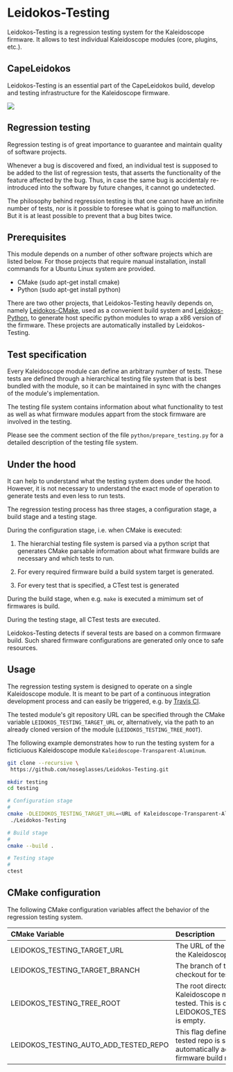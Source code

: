 # Leidokos-Testing
Leidokos-Testing is a regression testing system for the Kaleidoscope firmware.
It allows to test individual Kaleidoscope modules (core, plugins, etc.).

## CapeLeidokos
Leidokos-Testing is an essential part of the CapeLeidokos build, develop and testing infrastructure for the Kaleidoscope firmware.

<img src="https://github.com/noseglasses/CapeLeidokos/blob/master/CapeLeidokos.svg?sanitize=true">

## Regression testing
Regression testing is of great importance to guarantee and maintain quality of
software projects.

Whenever a bug is discovered and fixed,
an individual test is supposed to be added to the list of regression tests, that asserts the functionality
of the feature affected by the bug. Thus, in case the same bug is accidentaly re-introduced
into the software by future changes, it cannot go undetected.

The philosophy behind regression testing is that one cannot have an infinite number of tests,
nor is it possible to foresee what is going to malfunction. But it is at
least possible to prevent that a bug bites twice.

## Prerequisites
This module depends on a number of other software projects which are listed below. For those projects that require manual installation, install commands for a Ubuntu Linux system
are provided.

* CMake (sudo apt-get install cmake)
* Python (sudo apt-get install python)

There are two other projects, that Leidokos-Testing heavily depends on,
namely [Leidokos-CMake](https://github.com/noseglasses/Leidokos-CMake), used as a convenient build system and [Leidokos-Python](https://github.com/noseglasses/Leidokos-Python),
to generate host specific python modules to wrap a x86 version of the
firmware. These projects are automatically installed by Leidokos-Testing.

## Test specification
Every Kaleidoscope module can define an arbitrary number of tests. These tests are defined through a hierarchical testing file system that is best bundled with the module, so it can be maintained in sync with the changes of the module's implementation.

The testing file system contains information about what functionality to
test as well as what firmware modules appart from the stock firmware are involved in the testing.

Please see the comment section of the file `python/prepare_testing.py`
for a detailed description of the testing file system.

## Under the hood
It can help to understand what the testing system does under the hood. However, it is not necessary to understand the exact mode of operation to generate tests and even less to run tests.

The regression testing process has three stages, a configuration stage, a build stage
and a testing stage.

During the configuration stage, i.e. when CMake is executed:

1. The hierarchial testing file system is parsed via a python script that generates CMake parsable information about what firmware builds are necessary and which tests to run.

2. For every required firmware build a build system target is generated.

3. For every test that is specified, a CTest test is generated

During the build stage, when e.g. `make` is executed a mimimum set of firmwares is build.

During the testing stage, all CTest tests are executed.

Leidokos-Testing detects if several tests are based on a common
firmware build. Such shared firmware configurations are generated only once to safe resources.

## Usage
The regression testing system is designed to operate on a single Kaleidoscope module. It is meant to be part of a continuous integration development process and can easily be triggered, e.g. by [Travis CI](https://travis-ci.org/).

The tested module's git repository URL can be specified through the CMake variable
`LEIDOKOS_TESTING_TARGET_URL` or, alternatively, via the path
to an already cloned version of the module (`LEIDOKOS_TESTING_TREE_ROOT`).

The following example demonstrates how to run the testing system for a ficticiuous Kaleidoscope
module `Kaleidoscope-Transparent-Aluminum`.

```bash
git clone --recursive \
 https://github.com/noseglasses/Leidokos-Testing.git

mkdir testing
cd testing

# Configuration stage
#
cmake -DLEIDOKOS_TESTING_TARGET_URL=<URL of Kaleidoscope-Transparent-Aluminum> \
 ./Leidokos-Testing

# Build stage
#
cmake --build .

# Testing stage
#
ctest
```

## CMake configuration
The following CMake configuration variables affect the behavior of the regression testing system.

| CMake Variable | Description |
|:-------------------------------- |:---------------------------------------- |
| LEIDOKOS_TESTING_TARGET_URL  | The URL of the git repository of the Kaleidoscope module to test |
| LEIDOKOS_TESTING_TARGET_BRANCH | The branch of the target repo to checkout for testing |
| LEIDOKOS_TESTING_TREE_ROOT   | The root directory of the Kaleidoscope module to be tested. This is only effective if LEIDOKOS_TESTING_TARGET_URL is empty. |
| LEIDOKOS_TESTING_AUTO_ADD_TESTED_REPO | This flag defines whether the tested repo is supposed to be automatically added to the firmware build modules |
